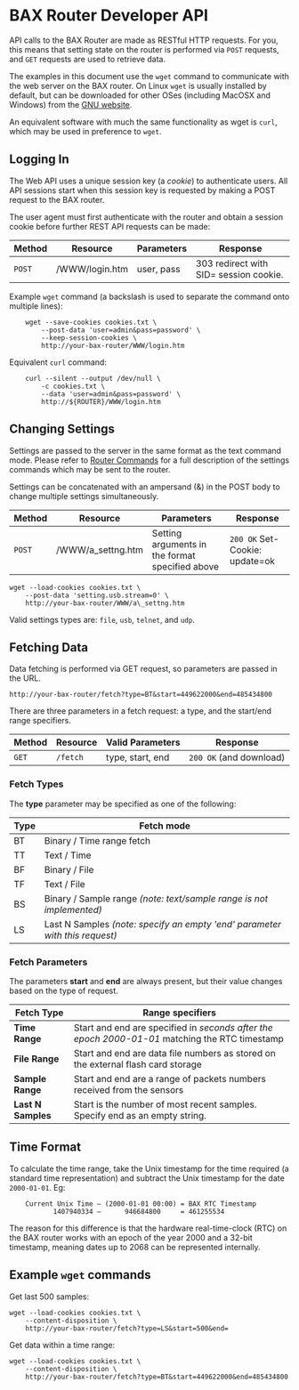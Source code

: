 
[//]: # (Developer API)

# BAX Router Developer API

API calls to the BAX Router are made as RESTful HTTP requests. For you, 
this means that setting state on the router is performed via `POST` requests, 
and `GET` requests are used to retrieve data.

The examples in this document use the `wget` command to communicate with the 
web server on the BAX router. On Linux `wget` is usually installed by default,
but can be downloaded for other OSes (including MacOSX and Windows) from the 
[GNU website](https://www.gnu.org/software/wget/).

An equivalent software with much the same functionality as wget is `curl`, 
which may be used in preference to `wget`.


## Logging In

The Web API uses a unique session key (a _cookie_) to authenticate users. All 
API sessions start when this session key is requested by making a POST request
to the BAX router.

The user agent must first authenticate with the router and obtain a session
cookie before further REST API requests can be made:

Method | Resource       | Parameters | Response
------ | -------------- | ---------- | ----------
`POST` | /WWW/login.htm | user, pass | 303 redirect with SID= session cookie.


Example `wget` command (a backslash is used to separate the command onto 
multiple lines):

````
	wget --save-cookies cookies.txt \
		--post-data 'user=admin&pass=password' \
		--keep-session-cookies \
		http://your-bax-router/WWW/login.htm
````

Equivalent `curl` command:

````
	curl --silent --output /dev/null \
        -c cookies.txt \
        --data 'user=admin&pass=password' \
        http://${ROUTER}/WWW/login.htm
````

## Changing Settings

Settings are passed to the server in the same format as the text command mode.
Please refer to [Router Commands](commands.md#settings) for a full description
of the settings commands which may be sent to the router. 

Settings can be concatenated with an ampersand (&) in the POST body to change 
multiple settings simultaneously. 


Method | Resource           | Parameters                                      | Response 
------ | ------------------ | ----------------------------------------------- | ----------
`POST` | /WWW/a\_settng.htm | Setting arguments in the format specified above | `200 OK` Set-Cookie: update=ok 


	wget --load-cookies cookies.txt \
		--post-data 'setting.usb.stream=0' \
		http://your-bax-router/WWW/a\_settng.htm

Valid settings types are: `file`, `usb`, `telnet`, and `udp`.


## Fetching Data

Data fetching is performed via GET request, so parameters are passed in the
URL.

	http://your-bax-router/fetch?type=BT&start=449622000&end=485434800

There are three parameters in a fetch request: a type, and the start/end range
specifiers.

Method | Resource | Valid Parameters | Response 
------ | -------- | ---------------- | ----------
`GET`  | `/fetch` | type, start, end | `200 OK` (and download) 


### Fetch Types

The **type** parameter may be specified as one of the following:

 Type | Fetch mode
 ---- | ------------
 BT   | Binary / Time range fetch
 TT   | Text / Time
 BF   | Binary / File
 TF   | Text / File
 BS   | Binary / Sample range _(note: text/sample range is not implemented)_
 LS   | Last N Samples _(note: specify an empty 'end' parameter with this request)_


### Fetch Parameters

The parameters **start** and **end** are always present, but their value
changes based on the type of request.

 Fetch Type        | Range specifiers
 ----------------- | ------------------
**Time Range**     | Start and end are specified in _seconds after the epoch 2000-01-01_ matching the RTC timestamp
**File Range**     | Start and end are data file numbers as stored on the external flash card storage
**Sample Range**   | Start and end are a range of packets numbers received from the sensors
**Last N Samples** | Start is the number of most recent samples. Specify end as an empty string.

## Time Format

To calculate the time range, take the Unix timestamp for the time required (a
standard time representation) and subtract the Unix timestamp for the date
`2000-01-01`. Eg:

````
	Current Unix Time – (2000-01-01 00:00) = BAX RTC Timestamp
	       1407940334 –      946684800     = 461255534
````

The reason for this difference is that the hardware real-time-clock (RTC) on
the BAX router works with an epoch of the year 2000 and a 32-bit timestamp,
meaning dates up to 2068 can be represented internally.

## Example `wget` commands

Get last 500 samples:

	wget --load-cookies cookies.txt \
		--content-disposition \
		http://your-bax-router/fetch?type=LS&start=500&end=

Get data within a time range:

	wget --load-cookies cookies.txt \
		--content-disposition \
		http://your-bax-router/fetch?type=BT&start=449622000&end=485434800

